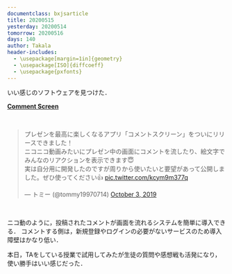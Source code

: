 ```yaml
---
documentclass: bxjsarticle
title: 20200515
yesterday: 20200514
tomorrow: 20200516
days: 140
author: Takala
header-includes:
  - \usepackage[margin=1in]{geometry}
  - \usepackage[ISO]{diffcoeff}
  - \usepackage{pxfonts}
---
```



いい感じのソフトウェアを見つけた．


**[Comment Screen](https://commentscreen.com/)**


<br>
<blockquote class="twitter-tweet"><p lang="ja" dir="ltr">プレゼンを最高に楽しくなるアプリ「コメントスクリーン」をついにリリースできました！<br>ニコニコ動画みたいにプレゼン中の画面にコメントを流したり、絵文字でみんなのリアクションを表示できます😇<br>実は自分用に開発したのですが周りから使いたいと要望があって公開しました。ぜひ使ってください👍 <a href="https://t.co/kcym9m377q">pic.twitter.com/kcym9m377q</a></p>&mdash; トミー (@tommy19970714) <a href="https://twitter.com/tommy19970714/status/1179591903701950465?ref_src=twsrc%5Etfw">October 3, 2019</a></blockquote> <script async src="https://platform.twitter.com/widgets.js" charset="utf-8"></script>
<br>


ニコ動のように，投稿されたコメントが画面を流れるシステムを簡単に導入できる．
コメントする側は，新規登録やログインの必要がないサービスのため導入障壁はかなり低い．


本日，TAをしている授業で試用してみたが生徒の質問や感想戦も活発になり，使い勝手はいい感じだった．
